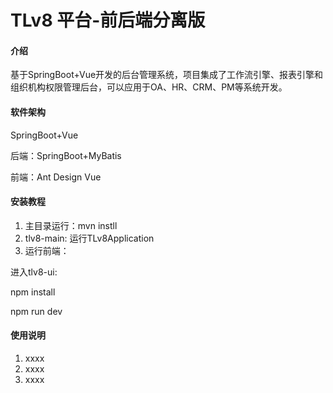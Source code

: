 # TLv8 平台-前后端分离版

#### 介绍
基于SpringBoot+Vue开发的后台管理系统，项目集成了工作流引擎、报表引擎和组织机构权限管理后台，可以应用于OA、HR、CRM、PM等系统开发。

#### 软件架构
SpringBoot+Vue

后端：SpringBoot+MyBatis

前端：Ant Design Vue


#### 安装教程

1. 主目录运行：mvn instll
2. tlv8-main: 运行TLv8Application
3. 运行前端：

进入tlv8-ui:

npm install

npm run dev


#### 使用说明

1.  xxxx
2.  xxxx
3.  xxxx


